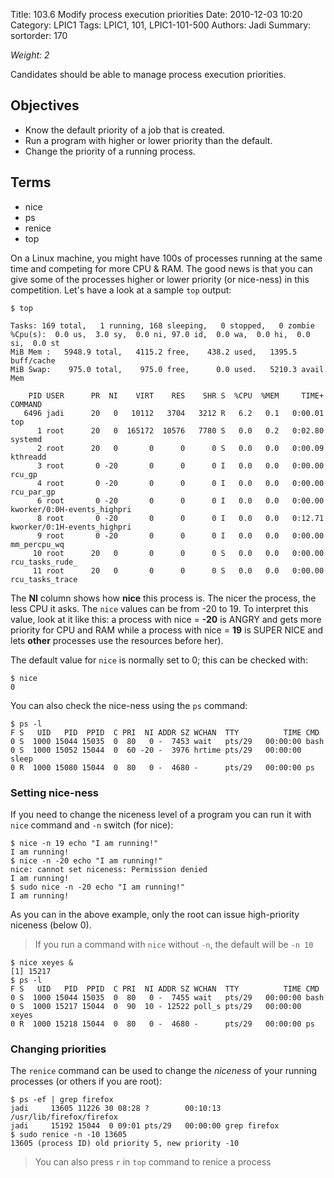 Title: 103.6 Modify process execution priorities
Date: 2010-12-03 10:20
Category: LPIC1
Tags: LPIC1, 101, LPIC1-101-500
Authors: Jadi
Summary: 
sortorder: 170

_Weight: 2_

Candidates should be able to manage process execution priorities.

## Objectives
* Know the default priority of a job that is created.
* Run a program with higher or lower priority than the default.
* Change the priority of a running process.

## Terms
* nice
* ps
* renice
* top

On a Linux machine, you might have 100s of processes running at the same time and competing for more CPU & RAM. The good news is that you can give some of the processes higher or lower priority (or nice-ness) in this competition. Let's have a look at a sample `top` output:


```text
$ top

Tasks: 169 total,   1 running, 168 sleeping,   0 stopped,   0 zombie
%Cpu(s):  0.0 us,  3.0 sy,  0.0 ni, 97.0 id,  0.0 wa,  0.0 hi,  0.0 si,  0.0 st
MiB Mem :   5948.9 total,   4115.2 free,    438.2 used,   1395.5 buff/cache
MiB Swap:    975.0 total,    975.0 free,      0.0 used.   5210.3 avail Mem 

    PID USER      PR  NI    VIRT    RES    SHR S  %CPU  %MEM     TIME+ COMMAND                                        
   6496 jadi      20   0   10112   3704   3212 R   6.2   0.1   0:00.01 top                                            
      1 root      20   0  165172  10576   7780 S   0.0   0.2   0:02.80 systemd                                        
      2 root      20   0       0      0      0 S   0.0   0.0   0:00.09 kthreadd                                       
      3 root       0 -20       0      0      0 I   0.0   0.0   0:00.00 rcu_gp                                         
      4 root       0 -20       0      0      0 I   0.0   0.0   0:00.00 rcu_par_gp                                     
      6 root       0 -20       0      0      0 I   0.0   0.0   0:00.00 kworker/0:0H-events_highpri                    
      8 root       0 -20       0      0      0 I   0.0   0.0   0:12.71 kworker/0:1H-events_highpri                    
      9 root       0 -20       0      0      0 I   0.0   0.0   0:00.00 mm_percpu_wq                                   
     10 root      20   0       0      0      0 S   0.0   0.0   0:00.00 rcu_tasks_rude_                                
     11 root      20   0       0      0      0 S   0.0   0.0   0:00.00 rcu_tasks_trace
```

The **NI** column shows how **nice** this process is. The nicer the process, the less CPU it asks. The `nice` values can be from -20 to 19. To interpret this value, look at it like this: a process with nice = **-20** is ANGRY and gets more priority for CPU and RAM while a process with nice = **19** is SUPER NICE and lets **other** processes use the resources before her).

The default value for `nice` is normally set to 0; this can be checked with:

```
$ nice
0
```

You can also check the nice-ness using the `ps` command:

```text
$ ps -l
F S   UID   PID  PPID  C PRI  NI ADDR SZ WCHAN  TTY          TIME CMD
0 S  1000 15044 15035  0  80   0 -  7453 wait   pts/29   00:00:00 bash
0 S  1000 15052 15044  0  60 -20 -  3976 hrtime pts/29   00:00:00 sleep
0 R  1000 15080 15044  0  80   0 -  4680 -      pts/29   00:00:00 ps
```

### Setting nice-ness

If you need to change the niceness level of a program you can run it with `nice` command and `-n` switch \(for nice\):

```text
$ nice -n 19 echo "I am running!"
I am running!
$ nice -n -20 echo "I am running!"
nice: cannot set niceness: Permission denied
I am running!
$ sudo nice -n -20 echo "I am running!"
I am running!
```

As you can in the above example, only the root can issue high-priority niceness (below 0).

> If you run a command with `nice` without `-n`, the default will be `-n 10`

```text
$ nice xeyes &
[1] 15217
$ ps -l
F S   UID   PID  PPID  C PRI  NI ADDR SZ WCHAN  TTY          TIME CMD
0 S  1000 15044 15035  0  80   0 -  7455 wait   pts/29   00:00:00 bash
0 S  1000 15217 15044  0  90  10 - 12522 poll_s pts/29   00:00:00 xeyes
0 R  1000 15218 15044  0  80   0 -  4680 -      pts/29   00:00:00 ps
```

### Changing priorities

The `renice` command can be used to change the _niceness_ of your running processes (or others if you are root):

```text
$ ps -ef | grep firefox
jadi     13605 11226 30 08:28 ?        00:10:13 /usr/lib/firefox/firefox
jadi     15192 15044  0 09:01 pts/29   00:00:00 grep firefox
$ sudo renice -n -10 13605
13605 (process ID) old priority 5, new priority -10
```

> You can also press `r` in `top` command to renice a process
